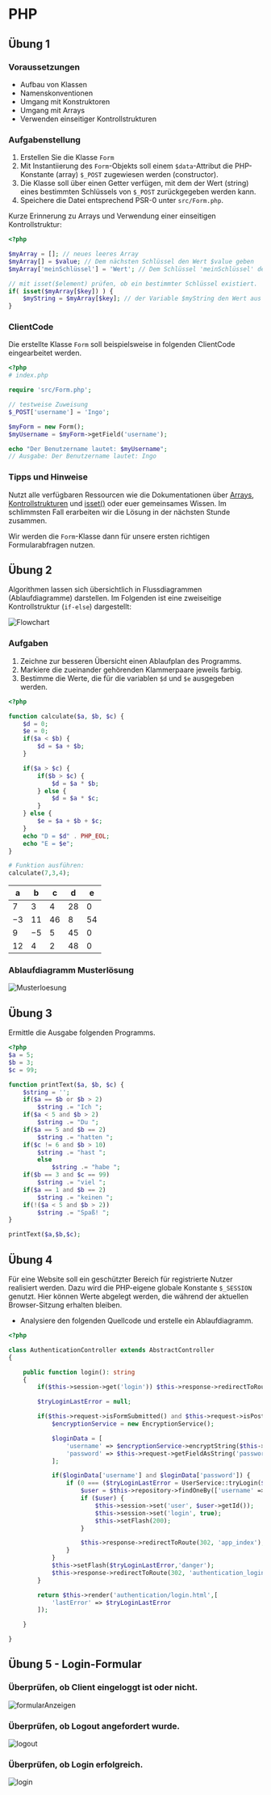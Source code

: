 # PHP
## Übung 1

### Voraussetzungen

- Aufbau von Klassen 
- Namenskonventionen 
- Umgang mit Konstruktoren 
- Umgang mit Arrays 
- Verwenden einseitiger Kontrollstrukturen

### Aufgabenstellung

1. Erstellen Sie die Klasse ``Form``
2. Mit Instantiierung des ``Form``-Objekts soll einem `$data`-Attribut die PHP-Konstante (array) ``$_POST`` zugewiesen werden (constructor).
3. Die Klasse soll über einen Getter verfügen, mit dem der Wert (string) eines bestimmten Schlüssels von ``$_POST`` zurückgegeben werden kann.
4. Speichere die Datei entsprechend PSR-0 unter ``src/Form.php``.

Kurze Erinnerung zu Arrays und Verwendung einer einseitigen Kontrollstruktur:
````php
<?php

$myArray = []; // neues leeres Array
$myArray[] = $value; // Dem nächsten Schlüssel den Wert $value geben
$myArray['meinSchlüssel'] = 'Wert'; // Dem Schlüssel 'meinSchlüssel' den Wert 'Wert' zuweisen

// mit isset($element) prüfen, ob ein bestimmter Schlüssel existiert.
if( isset($myArray[$key]) ) {
    $myString = $myArray[$key]; // der Variable $myString den Wert aus dem Array zuweisen
}
````


### ClientCode

Die erstellte Klasse ``Form`` soll beispielsweise in folgenden ClientCode eingearbeitet werden.

````php
<?php
# index.php

require 'src/Form.php';

// testweise Zuweisung
$_POST['username'] = 'Ingo';

$myForm = new Form();
$myUsername = $myForm->getField('username');

echo "Der Benutzername lautet: $myUsername";
// Ausgabe: Der Benutzername lautet: Ingo
````

### Tipps und Hinweise

Nutzt alle verfügbaren Ressourcen wie die Dokumentationen über
[Arrays](https://www.php.net/manual/de/language.types.array.php),
[Kontrollstrukturen](https://www.php.net/manual/de/control-structures.if.php) und
[isset()](https://www.php.net/manual/de/function.isset.php)
oder euer gemeinsames Wissen. Im schlimmsten Fall erarbeiten wir die Lösung in der nächsten
Stunde zusammen.

Wir werden die ``Form``-Klasse dann für unsere ersten richtigen Formularabfragen nutzen.

## Übung 2

Algorithmen lassen sich übersichtlich in Flussdiagrammen (Ablaufdiagramme) darstellen.
Im Folgenden ist eine zweiseitige Kontrollstruktur (``if-else``) dargestellt:

![Flowchart](/docs/img/flowchart_01.png)

### Aufgaben

1. Zeichne zur besseren Übersicht einen Ablaufplan des Programms.
2. Markiere die zueinander gehörenden Klammerpaare jeweils farbig.
3. Bestimme die Werte, die für die variablen ``$d`` und ``$e`` ausgegeben werden.

````php
<?php

function calculate($a, $b, $c) {
    $d = 0;
    $e = 0;    
    if($a < $b) {
        $d = $a + $b;
    }

    if($a > $c) {        
        if($b > $c) {
            $d = $a * $b;
        } else {
            $d = $a * $c;
        }        
    } else {
        $e = $a + $b + $c;
    }
    echo "D = $d" . PHP_EOL;
    echo "E = $e";
}

# Funktion ausführen:
calculate(7,3,4);
````

|a|b|c|d|e
| -------- | ------- | ------- | ------- | ------- |
|$7$|$3$|$4$|$28$|$0$|
|$-3$|$11$|$46$|$8$|$54$|
|$9$|$-5$|$5$|$45$|$0$|
|$12$|$4$|$2$|$48$|$0$|

### Ablaufdiagramm Musterlösung

![Musterloesung](/docs/img/ue2_php_control.png)

## Übung 3

Ermittle die Ausgabe folgenden Programms.

````php
<?php
$a = 5;
$b = 3;
$c = 99;

function printText($a, $b, $c) {
    $string = '';
    if($a == $b or $b > 2)
        $string .= "Ich ";
    if($a < 5 and $b > 2)
        $string .= "Du ";
    if($a == 5 and $b == 2)
        $string .= "hatten ";
    if($c != 6 and $b > 10)
        $string .= "hast ";
        else
            $string .= "habe ";
    if($b == 3 and $c == 99)
        $string .= "viel ";
    if($a == 1 and $b == 2)
        $string .= "keinen ";
    if(!($a < 5 and $b > 2))
        $string .= "Spaß! ";
}

printText($a,$b,$c);
````

## Übung 4

Für eine Website soll ein geschützter Bereich für registrierte Nutzer realisiert werden.
Dazu wird die PHP-eigene globale Konstante ``$_SESSION`` genutzt. Hier können Werte abgelegt
werden, die während der aktuellen Browser-Sitzung erhalten bleiben.

- Analysiere den folgenden Quellcode und erstelle ein Ablaufdiagramm.

````php
<?php

class AuthenticationController extends AbstractController
{

    public function login(): string
    {
        if($this->session->get('login')) $this->response->redirectToRoute(302,'app_index');

        $tryLoginLastError = null;

        if($this->request->isFormSubmitted() and $this->request->isPostRequest()) {
            $encryptionService = new EncryptionService();

            $loginData = [
                'username' => $encryptionService->encryptString($this->request->getFieldAsString('username')),
                'password' => $this->request->getFieldAsString('password')
            ];

            if($loginData['username'] and $loginData['password']) {
                if (0 === ($tryLoginLastError = UserService::tryLogin($this->repository, $loginData))) {
                    $user = $this->repository->findOneBy(['username' => $loginData['username']]);
                    if ($user) {
                        $this->session->set('user', $user->getId());
                        $this->session->set('login', true);
                        $this->setFlash(200);
                    }

                    $this->response->redirectToRoute(302, 'app_index');
                }
            }
            $this->setFlash($tryLoginLastError,'danger');
            $this->response->redirectToRoute(302, 'authentication_login');
        }

        return $this->render('authentication/login.html',[
            'lastError' => $tryLoginLastError
        ]);

    }

}
````

## Übung 5 - Login-Formular

### Überprüfen, ob Client eingeloggt ist oder nicht.

![formularAnzeigen](/docs/img/loginformular.svg)

### Überprüfen, ob Logout angefordert wurde.

![logout](/docs/img/logout.svg)

### Überprüfen, ob Login erfolgreich.

![login](/docs/img/login.svg)
